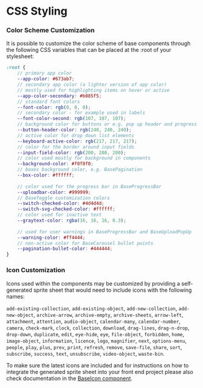 # CSS Styling

### Color Scheme Customization

It is possible to customize the color scheme of base components through the following CSS variables
that can be placed at the :root of your stylesheet:

```scss
:root {
    // primary app color
    --app-color: #673ab7;
    // secondary app color (a lighter version of app color)
    // mostly used for highlighting items on hover or active
    --app-color-secondary: #b085f5;
    // standard font colors
    --font-color: rgb(0, 0, 0);
    // secondary color - for example used in labels
    --font-color-second: rgb(107, 107, 107);
    // background color for buttons or e.g. pop up header and progress bar background
    --button-header-color: rgb(240, 240, 240);
    // active color for drop down list elements
    --keyboard-active-color: rgb(217, 217, 217);
    // color for the border around input fields
    --input-field-color: rgb(200, 200, 200);
    // color used mostly for background in components
    --background-color: #f0f0f0;
    // boxes background color, e.g. BasePagination
    --box-color: #ffffff;
    
    // color used for the progress bar in BaseProgressBar
    --uploadbar-color: #999999;
    // BaseToggle customization colors
    --switch-checked-color: #4d4d4d;
    --switch-svg-checked-color: #ffffff;
    // color used for inactive text
    --graytext-color: rgba(16, 16, 16, 0.3);
    
    // used for user warnings in BaseProgressBar and BaseUploadPopUp
    --warning-color: #ff4444;
    // non-active color for BaseCarousel bullet points
    --pagination-bullet-color: #444444;
}

```

### Icon Customization

Icons used within the components may be customized by providing a self-generated sprite sheet that would need to include icons with the following names:

`add-existing-collection`, `add-existing-object`, `add-new-collection`, `add-new-object`, `archive-arrow`,
`archive-empty`, `archive-sheets`, `arrow-left`, `attachment`, `attention`, `audio-object`, `calendar-many`,
`calendar-number`, `camera`, `check-mark`, `clock`, `collection`, `download`, `drag-lines`, `drag-n-drop`,
`drop-down`, `duplicate`, `edit`, `eye-hide`, `eye`, `file-object`, `forbidden`, `home`, `image-object`,
`information`, `licence`, `logo`, `magnifier`, `next`, `options-menu`, `people`, `play`, `plus`, `prev`, `print`,
`refresh`, `remove`, `save-file`, `share`, `sort`, `subscribe`, `success`, `text`, `unsubscribe`, `video-object`,
`waste-bin`.

To make sure the latest icons are included and for instructions on how to integrate the generated sprite sheet into your front end project please also check documentation in the [BaseIcon component](/components/BaseIcon).
